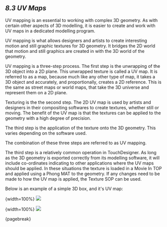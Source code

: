 
## *8.3 UV Maps*

UV mapping is an essential to working with complex 3D geometry. As with certain other aspects of 3D modelling, it is easier to create and work with UV maps in a dedicated modelling program.

UV mapping is what allows designers and artists to create interesting motion and still graphic textures for 3D geometry. It bridges the 2D world that motion and still graphics are created in with the 3D world of the geometry. 

UV mapping is a three-step process. The first step is the unwrapping of the 3D object into a 2D plane. This unwrapped texture is called a UV map. It is referred to as a map, because much like any other type of map, it takes a 3D object and accurately, and proportionally, creates a 2D reference. This is the same as street maps or world maps, that take the 3D universe and represent them on a 2D plane.

Texturing is the the second step. The 2D UV map is used by artists and designers in their compositing softwares to create textures, whether still or moving. The benefit of the UV map is that the textures can be applied to the geometry with a high degree of precision.

The third step is the application of the texture onto the 3D geometry. This varies depending on the software used.

The combination of these three steps are referred to as UV mapping.

The third step is a relatively common operation in TouchDesigner. As long as the 3D geometry is exported correctly from its modelling software, it will include co-ordinates indicating to other applications where the UV maps should be applied. In these situations the texture is loaded in a Movie In TOP and applied using a Phong MAT to the geometry. If any changes need to be made to how the UV map is applied, the Texture SOP can be used. 

Below is an example of a simple 3D box, and it's UV map:

{width=100%}
![](images/8.3/3D-geo.png)

{width=100%}
![](images/8.3/Geo-map.png)

{pagebreak}